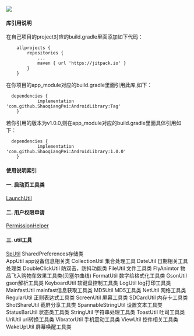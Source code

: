 [![](https://jitpack.io/v/ShaoqiangPei/AndroidLibrary.svg)](https://jitpack.io/#ShaoqiangPei/AndroidLibrary)

#### 库引用说明
在自己项目的project对应的build.gradle里面添加如下代码：
```
	allprojects {
		repositories {
			...
			maven { url 'https://jitpack.io' }
		}
	}
```
在你项目的app_module对应的build.gradle里面引用此库,如下：
```
  dependencies {
	        implementation 'com.github.ShaoqiangPei:AndroidLibrary:Tag'
	}
```
若你引用的版本为v1.0.0,则在app_module对应的build.gradle里面具体引用如下：
```
  dependencies {
	        implementation 'com.github.ShaoqiangPei:AndroidLibrary:1.0.0'
	}
```
#### 使用说明索引
#### 一. 启动页工具类
[LaunchUtil](https://github.com/ShaoqiangPei/AndroidLibrary/blob/master/read/LaunchUtil%E4%BD%BF%E7%94%A8%E8%AF%B4%E6%98%8E.md
)
#### 二. 用户权限申请
[PermissionHelper](https://github.com/ShaoqiangPei/AndroidLibrary/blob/master/read/PermissionHelper%E4%BD%BF%E7%94%A8%E8%AF%B4%E6%98%8E.md
)
#### 三. util工具
[SpUtil](https://github.com/ShaoqiangPei/AndroidLibrary/blob/master/read/SpUtil%E4%BD%BF%E7%94%A8%E8%AF%B4%E6%98%8E.md)  SharedPreferences存储类  
AppUtil  app设备信息相关类
CollectionUtil  集合处理工具
DateUtil  日期相关工具处理类
DoubleClickUtil  防双击，防抖功能类
FileUtil 文件工具类
FlyAnimtor 物品飞入购物车效果工具类(贝塞尔曲线)
FormatUtil 数字给格式化工具类
GsonUtil gson解析工具类
KeyboardUtil 软键盘控制工具类
LogUtil log打印工具类
MainfastUtil mainfast信息获取工具类
MD5Util MD5工具类
NetUtil 网络工具类
RegularUtil 正则表达式工具类
ScreenUtil 屏幕工具类
SDCardUtil 内存卡工具类
ShotShareUtil 截屏分享工具类
SpannableStringUtil 设置文本工具类
StatusBarUtil 状态类工具类
StringUtil 字符串处理工具类
ToastUtil 吐司工具类
UriUtil uri转换工具类
VibratorUtil 手机震动工具类
ViewUtil 控件相关工具类
WakeUpUtil 屏幕唤醒工具类
